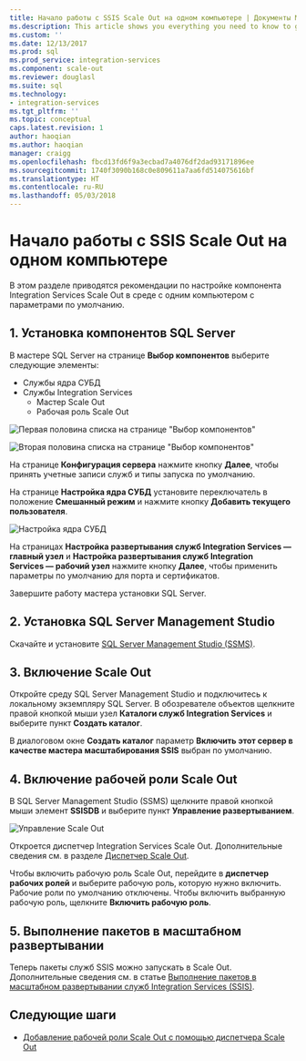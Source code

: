 ```yaml
---
title: Начало работы с SSIS Scale Out на одном компьютере | Документы Майкрософт
ms.description: This article shows you everything you need to know to get started with SSIS Scale Out on a single computer
ms.custom: ''
ms.date: 12/13/2017
ms.prod: sql
ms.prod_service: integration-services
ms.component: scale-out
ms.reviewer: douglasl
ms.suite: sql
ms.technology:
- integration-services
ms.tgt_pltfrm: ''
ms.topic: conceptual
caps.latest.revision: 1
author: haoqian
ms.author: haoqian
manager: craigg
ms.openlocfilehash: fbcd13fd6f9a3ecbad7a4076df2dad93171896ee
ms.sourcegitcommit: 1740f3090b168c0e809611a7aa6fd514075616bf
ms.translationtype: HT
ms.contentlocale: ru-RU
ms.lasthandoff: 05/03/2018
---
```

# <a name="get-started-with-integration-services-ssis-scale-out-on-a-single-computer"></a>Начало работы с SSIS Scale Out на одном компьютере
В этом разделе приводятся рекомендации по настройке компонента Integration Services Scale Out в среде с одним компьютером с параметрами по умолчанию.

## <a name="1-install-sql-server-features"></a>1. Установка компонентов SQL Server
В мастере SQL Server на странице **Выбор компонентов** выберите следующие элементы:
-   Службы ядра СУБД
-   Службы Integration Services
    -   Мастер Scale Out
    -   Рабочая роль Scale Out

![Первая половина списка на странице "Выбор компонентов"](media/feature-select-onebox1.PNG)

![Вторая половина списка на странице "Выбор компонентов"](media/feature-select-onebox2.PNG)

На странице **Конфигурация сервера** нажмите кнопку **Далее**, чтобы принять учетные записи служб и типы запуска по умолчанию.

На странице **Настройка ядра СУБД** установите переключатель в положение **Смешанный режим** и нажмите кнопку **Добавить текущего пользователя**. 

![Настройка ядра СУБД](media/engine-config.PNG)

На страницах **Настройка развертывания служб Integration Services — главный узел** и **Настройка развертывания служб Integration Services — рабочий узел** нажмите кнопку **Далее**, чтобы применить параметры по умолчанию для порта и сертификатов.

Завершите работу мастера установки SQL Server.

## <a name="2-install-sql-server-management-studio"></a>2. Установка SQL Server Management Studio

Скачайте и установите [SQL Server Management Studio (SSMS)](../../ssms/download-sql-server-management-studio-ssms.md).

## <a name="3-enable-scale-out"></a>3. Включение Scale Out
Откройте среду SQL Server Management Studio и подключитесь к локальному экземпляру SQL Server.
В обозревателе объектов щелкните правой кнопкой мыши узел **Каталоги служб Integration Services** и выберите пункт **Создать каталог**.

В диалоговом окне **Создать каталог** параметр **Включить этот сервер в качестве мастера масштабирования SSIS** выбран по умолчанию.

## <a name="4-enable-a-scale-out-worker"></a>4. Включение рабочей роли Scale Out
В SQL Server Management Studio (SSMS) щелкните правой кнопкой мыши элемент **SSISDB** и выберите пункт **Управление развертыванием**. 

![Управление Scale Out](media/manage-scale-out.PNG)

Откроется диспетчер Integration Services Scale Out. Дополнительные сведения см. в разделе [Диспетчер Scale Out](integration-services-ssis-scale-out-manager.md).

Чтобы включить рабочую роль Scale Out, перейдите в **диспетчер рабочих ролей** и выберите рабочую роль, которую нужно включить. Рабочие роли по умолчанию отключены. Чтобы включить выбранную рабочую роль, щелкните **Включить рабочую роль**.

## <a name="5-run-packages-in-scale-out"></a>5. Выполнение пакетов в масштабном развертывании
Теперь пакеты служб SSIS можно запускать в Scale Out. Дополнительные сведения см. в статье [Выполнение пакетов в масштабном развертывании служб Integration Services (SSIS)](run-packages-in-integration-services-ssis-scale-out.md).

## <a name="next-steps"></a>Следующие шаги
-   [Добавление рабочей роли Scale Out с помощью диспетчера Scale Out](add-scale-out-worker.md)
